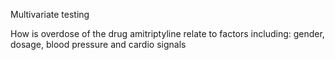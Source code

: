 Multivariate testing

How is overdose of the drug amitriptyline relate to factors including: gender, dosage, blood pressure and cardio signals
